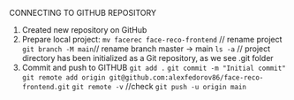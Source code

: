 CONNECTING TO GITHUB REPOSITORY

1. Created new repository on GitHub
2. Prepare local project:
`mv facerec face-reco-frontend` // rename project
`git branch -M main`// rename branch master -> main
`ls -a` // project directory has been initialized as a Git repository, as we see .git folder
3. Commit and push to GITHUB
`git add .`
`git commit -m "Initial commit"`
`git remote add origin git@github.com:alexfedorov86/face-reco-frontend.git`
`git remote -v` //check
`git push -u origin main`